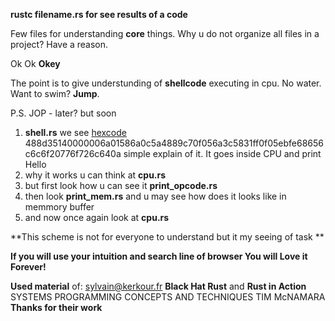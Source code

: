 **rustc filename.rs for see results of a code**

Few files for understanding **core** things. Why u do not organize all files in a project? Have a reason. 

Ok Ok **Okey**

The point is to give understunding of **shellcode** executing in cpu. No water. Want to swim? **Jump**.

P.S. JOP - later? but soon

1) **shell.rs** we see [hexcode](https://simple.wikipedia.org/wiki/Hexadecimal#:~:text=numeral%20system%20with%2016%20as,numbers%20and%20six%20extra%20symbols) 488d35140000006a01586a0c5a4889c70f056a3c5831ff0f05ebfe68656c6c6f20776f726c640a simple explain of it. It goes inside CPU and print Hello
2) why it works u can think at **cpu.rs** 
3) but first look how u can see it **print_opcode.rs**
4) then look **print_mem.rs** and u may see how does it looks like in memmory buffer
5) and now once again look at **cpu.rs**

**This scheme is not for everyone to understand but it my seeing of task **

**If you will use your intuition and search line of browser You will Love it Forever!**

**Used material** of: sylvain@kerkour.fr **Black Hat Rust** and **Rust in Action** SYSTEMS PROGRAМMING CONCEPTS AND TECHNIQUES TIM McNAМARA
**Thanks for their work**
